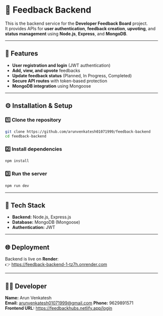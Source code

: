 # 🧠 Feedback Backend

This is the backend service for the **Developer Feedback Board** project.  
It provides APIs for **user authentication**, **feedback creation**, **upvoting**, and **status management** using **Node.js**, **Express**, and **MongoDB**.

---

## 🚀 Features

- **User registration and login** (JWT authentication)  
- **Add, view, and upvote** feedbacks  
- **Update feedback status** (Planned, In Progress, Completed)  
- **Secure API routes** with token-based protection  
- **MongoDB integration** using Mongoose  

---

## ⚙️ Installation & Setup

### 1️⃣ **Clone the repository**
```bash
git clone https://github.com/arunvenkatesh01071999/feedback-backend
cd feedback-backend
```

### 2️⃣ **Install dependencies**
```bash
npm install
```

### 3️⃣ **Run the server**
```bash
npm run dev
```

---

## 🧪 Tech Stack

- **Backend:** Node.js, Express.js  
- **Database:** MongoDB (Mongoose)  
- **Authentication:** JWT  

---

## 🌐 Deployment

Backend is live on **Render**:  
👉 https://feedback-backend-1-tz7h.onrender.com

---

## 👨‍💻 Developer

**Name:** Arun Venkatesh  
**Email:** arunvenkatesh01071999@gmail.com
**Phone:** 9629891571  
**Frontend URL:** https://feedbackhubs.netlify.app/login
